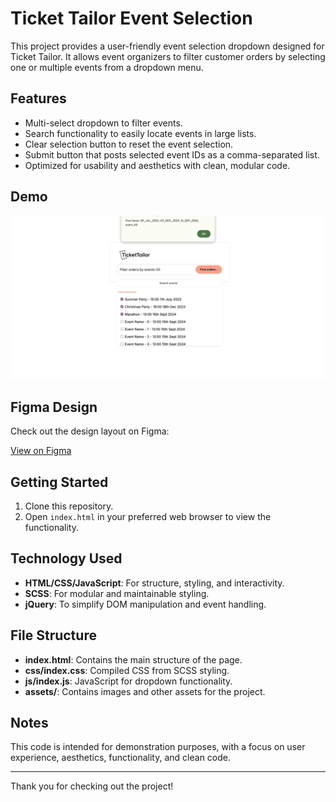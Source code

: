# Ticket Tailor Event Selection

This project provides a user-friendly event selection dropdown designed for Ticket Tailor. It allows event organizers to filter customer orders by selecting one or multiple events from a dropdown menu.

## Features

- Multi-select dropdown to filter events.
- Search functionality to easily locate events in large lists.
- Clear selection button to reset the event selection.
- Submit button that posts selected event IDs as a comma-separated list.
- Optimized for usability and aesthetics with clean, modular code.

## Demo

![Example](assets/example.gif)

## Figma Design

Check out the design layout on Figma:

[View on Figma](https://www.figma.com/design/QzRPv9dC8EzbsTaQHYWmN4/Interview?node-id=1-2&t=ZY5YACj99jba7i55-1)

## Getting Started

1. Clone this repository.
2. Open `index.html` in your preferred web browser to view the functionality.

## Technology Used

- **HTML/CSS/JavaScript**: For structure, styling, and interactivity.
- **SCSS**: For modular and maintainable styling.
- **jQuery**: To simplify DOM manipulation and event handling.

## File Structure

- **index.html**: Contains the main structure of the page.
- **css/index.css**: Compiled CSS from SCSS styling.
- **js/index.js**: JavaScript for dropdown functionality.
- **assets/**: Contains images and other assets for the project.

## Notes

This code is intended for demonstration purposes, with a focus on user experience, aesthetics, functionality, and clean code.

---

Thank you for checking out the project!
